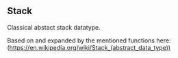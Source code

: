 Stack
---

Classical abstact stack datatype.

Based on and expanded by the mentioned functions here: (https://en.wikipedia.org/wiki/Stack_(abstract_data_type))

